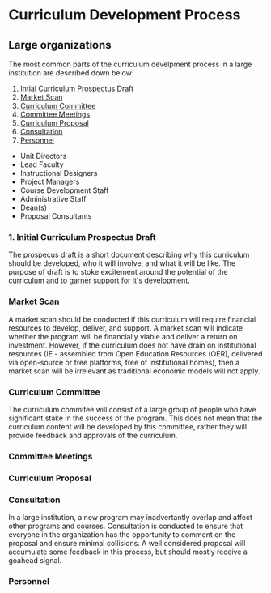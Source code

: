 # Curriculum Development Process

## Large organizations

The most common parts of the curriculum develpment process in a large institution are described down below:

1. [Intial Curriculum Prospectus Draft](#initial-curriculum-prospectus-draft)
2. [Market Scan](#market-scan) 
3. [Curriculum Committee](#curriculum-committee)
4. [Committee Meetings](#committee-meetings)
5. [Curriculum Proposal](#curriculum-proposal)
6. [Consultation](#consultation)
7. [Personnel](#personnel)
  - Unit Directors
  - Lead Faculty
  - Instructional Designers
  - Project Managers
  - Course Development Staff
  - Administrative Staff
  - Dean(s)
  - Proposal Consultants
    
### 1. Initial Curriculum Prospectus Draft

The prospecus draft is a short document describing why this curriculum should be developed, who it will involve, and what it will be like. The purpose of draft is to stoke excitement around the potential of the curriculum and to garner support for it's development.

### Market Scan

A market scan should be conducted if this curriculum will require financial resources to develop, deliver, and support. A market scan will indicate whether the program will be financially viable and deliver a return on investment. However, if the curriculum does not have drain on institutional resources (IE - assembled from Open Education Resources (OER), delivered via open-source or free platforms, free of institutional homes), then a market scan will be irrelevant as traditional economic models will not apply. 

### Curriculum Committee

The curriculum commitee will consist of a large group of people who have significant stake in the success of the program. This does not mean that the curriculum content will be developed by this committee, rather they will provide feedback and approvals of the curriculum. 

### Committee Meetings
### Curriculum Proposal
### Consultation

In a large institution, a new program may inadvertantly overlap and affect other programs and courses. Consultation is conducted to ensure that everyone in the organization has the opportunity to comment on the proposal and ensure minimal collisions. A well considered proposal will accumulate some feedback in this process, but should mostly receive a goahead signal.

### Personnel
